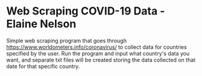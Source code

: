 # Web Scraping COVID-19 Data - Elaine Nelson

Simple web scraping program that goes through https://www.worldometers.info/coronavirus/ to collect data for countries specified by the user. Run the program and input what country's data you want, and separate txt files will be created storing the data collected on that date for that specific country. 
